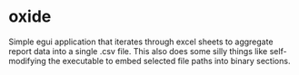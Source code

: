 # oxide

Simple egui application that iterates through excel sheets to aggregate report data into a single .csv file. This also does some silly things like self-modifying the executable to embed selected file paths into binary sections.
